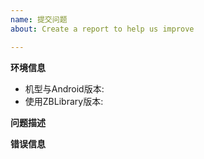 ```yaml
---
name: 提交问题
about: Create a report to help us improve

---
```


**环境信息**
 - 机型与Android版本:  <!-- 小米4 6.0.1 -->
 - 使用ZBLibrary版本:  <!-- 18.3 -->

**问题描述**

<!-- 可以输入具体的步骤，代码信息，或者截图，能帮助我们更快的解决您的问题 -->

**错误信息**

<!-- 运行日志面板错误信息，错误截图，或者【帮助>切换开发者工具】日志，以及【帮助>查看运行日志】log.log 文件 -->